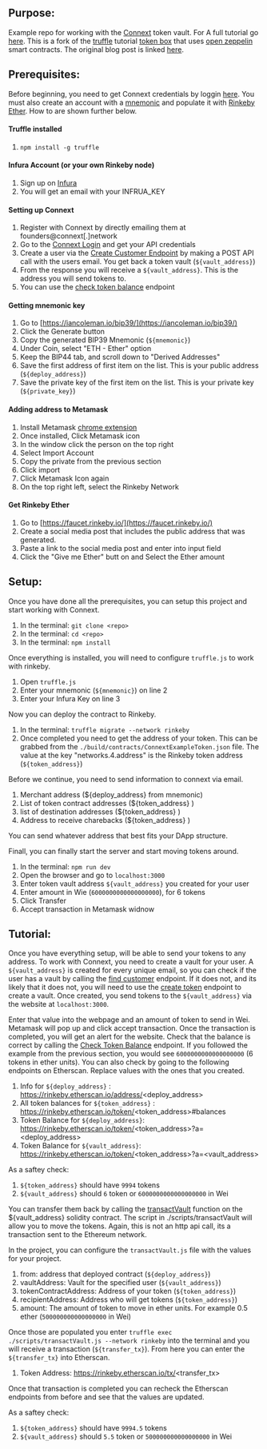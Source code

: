 Purpose:
------

Example repo for working with the [Connext](https://connext.network/) token vault. For A full tutorial go [here](https://medium.com/hello-sugoi/connext-example-token-tutorial-2e5c7288d7c5). This is a fork of the [truffle](http://truffleframework.com/) tutorial [token box](https://github.com/truffle-box/tutorialtoken-box) that uses [open zeppelin](https://openzeppelin.org/) smart contracts. The original blog post is linked [here](http://truffleframework.com/tutorials/robust-smart-contracts-with-openzeppelin).

Prerequisites:
-----

Before beginning, you need to get Connext credentials by loggin [here](https://app.connext.network/login). You must also create an account with a [mnemonic](https://iancoleman.io/bip39/) and populate it with [Rinkeby Ether](https://faucet.rinkeby.io/). How to are shown further below.

#### Truffle installed

1. `npm install -g truffle`

#### Infura Account (or your own Rinkeby node)

1. Sign up on [Infura](https://infura.io/signup)
2. You will get an email with your INFRUA_KEY


#### Setting up Connext

1. Register with Connext by directly emailing them at founders@connext[.]network
2. Go to the [Connext Login](https://app.connext.network) and get your API credentials
3. Create a user via the [Create Customer Endpoint](https://connextproject.github.io/slate/?javascript#customer) by making a POST API call with the users email. You get back a token vault (`${vault_address}`)
3. From the response you will receive a `${vault_address}`. This is the address you will send tokens to.
4. You can use the [check token balance](https://connextproject.github.io/slate/?javascript#get-token-balance) endpoint

#### Getting mnemonic key

1. Go to [https://iancoleman.io/bip39/](https://iancoleman.io/bip39/)
2. Click the Generate button
3. Copy the generated BIP39 Mnemonic (`${mnemonic}`)
4. Under Coin, select "ETH - Ether" option
5. Keep the BIP44 tab, and scroll down to "Derived Addresses"
6. Save the first address of first item on the list. This is your public address (`${deploy_address}`)
7. Save the private key of the first item on the list. This is your private key (`${private_key}`)

#### Adding address to Metamask

1. Install Metamask [chrome extension](https://metamask.io/)
2. Once installed, Click Metamask icon
3. In the window click the person on the top right
4. Select Import Account
5. Copy the private from the previous section
6. Click import
7. Click Metamask Icon again
8. On the top right left, select the Rinkeby Network


#### Get Rinkeby Ether

1. Go to [https://faucet.rinkeby.io/](https://faucet.rinkeby.io/)
2. Create a social media post that includes the public address that was generated.
3. Paste a link to the social media post and enter into input field
4. Click the "Give me Ether" butt on and Select the Ether amount

Setup:
-----

Once you have done all the prerequisites, you can setup this project and start working with Connext.

1. In the terminal: `git clone <repo>`
2. In the terminal: `cd <repo>`
3. In the terminal: `npm install`

Once everything is installed, you will need to configure `truffle.js` to work with rinkeby.

1. Open `truffle.js`
2. Enter your mnemonic (`${mnemonic}`) on line 2
3. Enter your Infura Key on line 3

Now you can deploy the contract to Rinkeby.

1. In the terminal: `truffle migrate --network rinkeby`
2. Once completed you need to get the address of your token. This can be grabbed from the `./build/contracts/ConnextExampleToken.json` file. The value at the key "networks.4.address" is the Rinkeby token address (`${token_address}`)

Before we continue, you need to send information to connext via email.

1. Merchant address (${deploy_address} from mnemonic)
2. List of token contract addresses (${token_address} )
3. list of destination addresses (${token_address} )
4. Address to receive charebacks (${token_address} )

You can send whatever address that best fits your DApp structure.

Finall, you can finally start the server and start moving tokens around.

1. In the terminal: `npm run dev`
2. Open the browser and go to `localhost:3000`
3. Enter token vault address `${vault_address}` you created for your user
4. Enter amount in Wie (`6000000000000000000`), for 6 tokens
5. Click Transfer
6. Accept transaction in Metamask widnow

Tutorial:
------

Once you have everything setup, will be able to send your tokens to any address. To work with Connext, you need to create a vault for your user. A `${vault_address}` is created for every unique email, so you can check if the user has a vault by calling the [find customer](https://connextproject.github.io/slate/?javascript#find-customer) endpoint. If it does not, and its likely that it does not, you will need to use the [create token](https://connextproject.github.io/slate/?javascript#create-customer) endpoint to create a vault. Once created, you send tokens to the `${vault_address}` via the website at `localhost:3000`.

Enter that value into the webpage and an amount of token to send in Wei. Metamask will pop up and click accept transaction. Once the transaction is completed, you will get an alert for the website. Check that the balance is correct by calling the [Check Token Balance](https://connextproject.github.io/slate/?javascript#get-token-balance) endpoint. If you followed the example from the previous section, you would see `6000000000000000000` (6 tokens in ether units). You can also check by going to the following endpoints on Etherscan. Replace values with the ones that you created.

1. Info for `${deploy_address}` : https://rinkeby.etherscan.io/address/<deploy_address>
2. All token balances for `${token_address}` : https://rinkeby.etherscan.io/token/<token_address>#balances
3. Token Balance for `${deploy_address}`: https://rinkeby.etherscan.io/token/<token_address>?a=<deploy_address>
4. Token Balance for `${vault_address}`: https://rinkeby.etherscan.io/token/<token_address>?a=<vault_address>

As a saftey check:

1. `${token_address}` should have `9994` tokens
2. `${vault_address}` should `6` token or `6000000000000000000` in Wei

You can transfer them back by calling the [transactVault](https://connextproject.github.io/slate/?javascript#transact-vault) function on the ${vault_address} solidity contract. The script in ./scripts/transactVault will allow you to move the tokens. Again, this is not an http api call, its a transaction sent to the Ethereum network.


In the project, you can configure the `transactVault.js` file with the values for your project.

1. from: address that deployed contract (`${deploy_address}`)
2. vaultAddress: Vault for the specified user (`${vault_address}`)
3. tokenContractAddress: Address of your token (`${token_address}`)
4. recipientAddress: Address who will get tokens (`${token_address}`)
5. amount: The amount of token to move in ether units. For example 0.5 ether (`500000000000000000` in Wei)

Once those are populated you enter `truffle exec ./scripts/transactVault.js --network rinkeby` into the terminal and you will receive a transaction (`${transfer_tx}`). From here you can enter the `${transfer_tx}` into Etherscan.

1. Token Address: https://rinkeby.etherscan.io/tx/<transfer_tx>

Once that transaction is completed you can recheck the Etherscan endpoints from before and see that the values are updated.

As a saftey check:

1. `${token_address}` should have `9994.5` tokens
2. `${vault_address}` should  `5.5` token or `500000000000000000` in Wei





